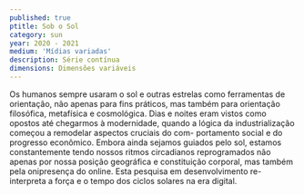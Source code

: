```yaml
---
published: true
ptitle: Sob o Sol
category: sun
year: 2020 - 2021
medium: 'Mídias variadas'
description: Série contínua
dimensions: Dimensões variáveis
---
```

Os humanos sempre usaram o sol e outras estrelas como ferramentas de orientação, não apenas para fins práticos, mas também para orientação filosófica, metafísica e cosmológica. Dias e noites eram vistos como opostos até chegarmos à modernidade, quando a lógica da industrialização começou a remodelar aspectos cruciais do com- portamento social e do progresso econômico. Embora ainda sejamos guiados pelo sol, estamos constantemente tendo nossos ritmos circadianos reprogramados não apenas por nossa posição geográfica e constituição corporal, mas também pela onipresença do online. Esta pesquisa em desenvolvimento re-interpreta a força e o tempo dos ciclos solares na era digital.
